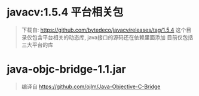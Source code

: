# javacv:1.5.4 平台相关包

> 下载自: https://github.com/bytedeco/javacv/releases/tag/1.5.4
> 这个目录仅包含平台相关的动态库, java接口的源码还在依赖里面添加
> 目前仅包括三大平台的库

# java-objc-bridge-1.1.jar

> 编译自 https://github.com/ojlm/Java-Objective-C-Bridge
